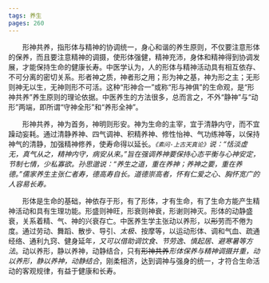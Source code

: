 ```yaml
---
tags: 养生
pages: 260
---
```

&emsp;&emsp;形神共养，指形体与精神的协调统一，身心和谐的养生原则，不仅要注意形体的保养，而且要注意精神的调摄，使形体强健，精神充沛，身体和精神得到协调发展，才能保持生命的健康长寿。中医学认为，人的形体与精神活动具有相互依存、不可分离的密切关系。形者神之质，神者形之用；形为神之基，神为形之主；无形则神无以生，无神则形不可活。这种“形神合一”或称“形与神俱”的生命观，是“形神共养”养生原则的理论依据。中医养生的方法很多，总而言之，不外“静神”与“动形”两端，即所谓“守神全形”和“养形全神”。

&emsp;&emsp;形神共养，神为首务，神明则形安。神为生命的主宰，宜于清静内守，而不宜躁动妄耗。通过清静养神、四气调神、积精养神、修性怡神、气功练神等，以保持神气的清静，加强精神修养，使寿命得以延长。<dfn>`《素问·上古天真论》`说：“恬淡虚无，真气从之，精神内守，病安从来。”旨在强调养神要保持心态平衡与心神安定，节制七情，少私寡欲。孙思邈说：“养生之道，重在养神；养神之要，重在养德。”儒家养生主张仁者寿，德高寿自长。道德崇高者，怀有仁爱之心、胸怀宽广的人容易长寿。</dfn>

&emsp;&emsp;形体是生命的基础，神依存于形，有了形体，才有生命，有了生命方能产生精神活动和具有生理功能。形盛则神旺，形衰则神衰，形谢则神灭。形体的动静盛衰，关系着精、气、神的兴衰存亡。中医养生学主张动以养形，以~~形~~劳而不倦为度。通过劳动、舞蹈、散步、导引、<dfn>太极、</dfn>按摩等，以运动形体、调和气血、疏通经络、通利九窍、健身延年<dfn>，又可以借助调饮食、节劳逸、慎起居、避寒暑等方法</dfn>。动以养形，静以养神，动静结合，只有~~形神共养~~<dfn>形体保养与精神调摄并重，动以养形，静以养神，动静结合</dfn>，刚柔相济，达到调神与强身的统一，才符合生命活动的客观规律，有益于健康和长寿。